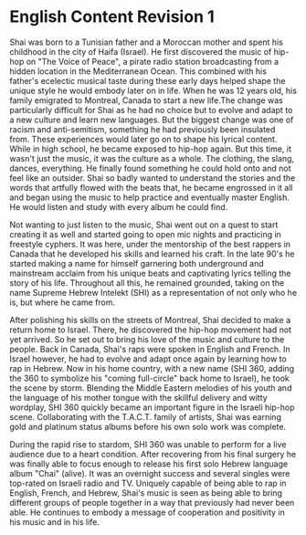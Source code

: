 # English Content Revision 1

<!-- === Early Life === -->

Shai was born to a Tunisian father and a Moroccan mother and spent his childhood in the city of Haifa (Israel).
He first discovered the music of hip-hop on "The Voice of Peace", a pirate radio station broadcasting from a hidden location in the Mediterranean Ocean. This combined with his father's ecelectic musical taste during these early days helped shape the unique style he would embody later on in life.
When he was 12 years old, his family emigrated to Montreal, Canada to start a new life.The change was particularly difficult for Shai as he had no choice but to evolve and adapt to a new culture and learn new languages. But the biggest change was one of racism and anti-semitism, something he had previously been insulated from. These experiences would later go on to shape his lyrical content.
While in high school, he became exposed to hip-hop again. But this time, it wasn't just the music, it was the culture as a whole. The clothing, the slang, dances, everything. He finally found something he could hold onto and not feel like an outsider.
Shai so badly wanted to understand the stories and the words that artfully flowed with the beats that, he became engrossed in it all and began using the music to help practice and eventually master English. He would listen and study with every album he could find.

<!-- === Early Career === -->

Not wanting to just listen to the music, Shai went out on a quest to start creating it as well and started going to open mic nights and practicing in freestyle cyphers. It was here, under the mentorship of the best rappers in Canada that he developed his skills and learned his craft.
In the late 90's he started making a name for himself garnering both underground and mainstream acclaim from his unique beats and captivating lyrics telling the story of his life.
Throughout all this, he remained grounded, taking on the name Supreme Hebrew Intelekt (SHI) as a representation of not only who he is, but where he came from.

<!-- === Return to Israel and Rise to Fame === -->

After polishing his skills on the streets of Montreal, Shai decided to make a return home to Israel. There, he discovered the hip-hop movement had not yet arrived. So he set out to bring his love of the music and culture to the people.
Back in Canada, Shai's raps were spoken in English and French. In Israel however, he had to evolve and adapt once again by learning how to rap in Hebrew. Now in his home country, with a new name (SHI 360, adding the 360 to symbolize his "coming full-circle" back home to Israel), he took the scene by storm. Blending the Middle Eastern melodies of his youth and the language of his mother tongue with the skillful delivery and witty wordplay, SHI 360 quickly became an important figure in the Israeli hip-hop scene. Collaborating with the T.A.C.T. family of artists, Shai was earning gold and platinum status albums before his own solo work was complete.

<!-- === Solo Album to Now === -->

During the rapid rise to stardom, SHI 360 was unable to perform for a live audience due to a heart condition. After recovering from his final surgery he was finally able to focus enough to release his first solo Hebrew language album "Chai" (alive). It was an overnight success and several singles were top-rated on Israeli radio and TV.
Uniquely capable of being able to rap in English, French, and Hebrew, Shai's music is seen as being able to bring different groups of people together in a way that previously had never been able. He continues to embody a message of cooperation and positivity in his music and in his life.
